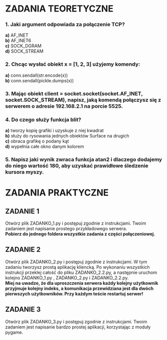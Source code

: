 # ZADANIA TEORETYCZNE

### 1. Jaki argument odpowiada za połączenie TCP?
**a)** AF\_INET  
**b)** AF\_INET6  
**c)** SOCK\_DGRAM  
**d)** SOCK\_STREAM

### 2. Chcąc wysłać obiekt x = [1, 2, 3] użyjemy komendy:
**a)** conn.sendall(str.encode(x))  
**b)** conn.sendall(pickle.dumps(x))

### 3. Mając obiekt client = socket.socket(socket.AF\_INET, socket.SOCK\_STREAM), napisz, jaką komendą połączysz się z serwerem o adresie 192.168.2.1 na porcie 5525.

### 4. Do czego służy funkcja blit?
**a)** tworzy kopię grafiki i uzyskuje z niej kwadrat  
**b)** służy do rysowania jednych obiektów Surface na drugich    
**c)** obraca grafikę o podany kąt  
**d)** wypełnia całe okno danym kolorem 

### 5. Napisz jaki wynik zwraca funkcja atan2 i dlaczego dodajemy do niego wartość 180, aby uzyskać prawidłowe śledzenie kursora myszy. 

# ZADANIA PRAKTYCZNE

## ZADANIE 1
Otwórz plik ZADANKO\_1.py i postępuj zgodnie z instrukcjami. Twoim zadaniem jest napisanie prostego przykładowego serwera.  
**Pobierz do jednego foldera wszystkie zadania z części połączeniowej.**

## ZADANIE 2
Otwórz plik ZADANKO\_2.py i postępuj zgodnie z instrukcjami. W tym zadaniu tworzysz prostą aplikację kliencką. Po wykonaniu wszystkich instrukcji przeklej całość do pliku ZADANKO\_2.2.py, a następnie uruchom kolejno ZADANKO\_1.py , ZADANKO\_2.py i ZADANKO\_2.2.py.  
**Miej na uwadze, że dla uproszczenia serwera każdy kolejny użytkownik przyjmuje kolejny indeks, a komunikacja przewidziana jest dla dwóch pierwszych użytkowników. Przy każdym teście restartuj serwer!**

## ZADANIE 3
Otwórz plik ZADANKO\_3.py i postępuj zgodnie z instrukcjami. Twoim zadaniem jest napisanie bardzo prostej aplikacji, korzystając z moduły pygame.
